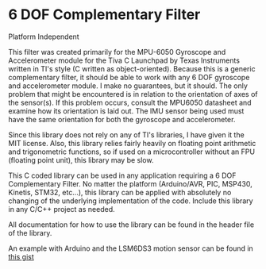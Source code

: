 6 DOF Complementary Filter
===============================================

Platform Independent

This filter was created primarily for the MPU-6050 Gyroscope and Accelerometer module for the
Tiva C Launchpad by Texas Instruments written in TI's style (C written as object-oriented).
Because this is a generic complementary filter, it should be able to work with any 6 DOF
gyroscope and accelerometer module. I make no guarantees, but it should. The only problem
that might be encountered is in relation to the orientation of axes of the sensor(s). If this
problem occurs, consult the MPU6050 datasheet and examine how its orientation is laid out.
The IMU sensor being used must have the same orientation for both the gyroscope and
accelerometer.

Since this library does not rely on any of TI's libraries, I have given it the MIT license.
Also, this library relies fairly heavily on floating point arithmetic and trigonometric
functions, so if used on a microcontroller without an FPU (floating point unit), this
library may be slow.

This C coded library can be used in any application requiring a 6 DOF Complementary Filter. 
No matter the platform (Arduino/AVR, PIC, MSP430, Kinetis, STM32, etc...), this library can 
be applied with absolutely no changing of the underlying implementation of the code. Include 
this library in any C/C++ project as needed.

All documentation for how to use the library can be found in the header file of the library.

An example with Arduino and the LSM6DS3 motion sensor can be found in [this gist](https://gist.github.com/savovs/cbe998c3dfea711c3413cb23b6244cd9)

